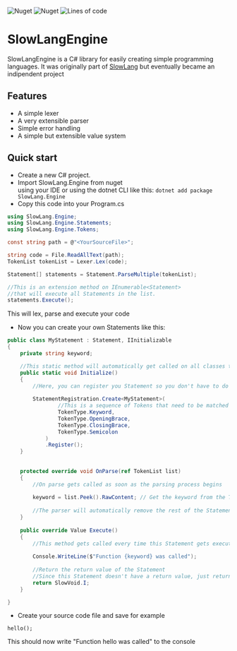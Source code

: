 ![Nuget](https://img.shields.io/nuget/v/SlowLang.Engine)
![Nuget](https://img.shields.io/nuget/dt/SlowLang.Engine)
![Lines of code](https://img.shields.io/tokei/lines/github/zenonet/SlowLangEngine)

# SlowLangEngine

SlowLangEngine is a C# library for easily creating simple programming languages. It was originally part of [SlowLang](https://github.com/zenonet/SlowLang/) but eventually became an indipendent project

## Features

- A simple lexer
- A very extensible parser
- Simple error handling
- A simple but extensible value system

## Quick start

* Create a new C# project.
* Import SlowLang.Engine from nuget <br>
  using your IDE or using the dotnet CLI like this: `dotnet add package SlowLang.Engine`
* Copy this code into your Program.cs
```c#
using SlowLang.Engine;
using SlowLang.Engine.Statements;
using SlowLang.Engine.Tokens;

const string path = @"<YourSourceFile>";

string code = File.ReadAllText(path);
TokenList tokenList = Lexer.Lex(code);

Statement[] statements = Statement.ParseMultiple(tokenList);

//This is an extension method on IEnumerable<Statement>
//that will execute all Statements in the list.
statements.Execute();
```

This will lex, parse and execute your code

* Now you can create your own Statements like this:
```C#
public class MyStatement : Statement, IInitializable
{
    private string keyword;

    //This static method will automatically get called on all classes that implement IInitializable
    public static void Initialize()
    {
        //Here, you can register you Statement so you don't have to do that at a central location
        
        StatementRegistration.Create<MyStatement>(
                //This is a sequence of Tokens that need to be matched in order to start the parsing process.
                TokenType.Keyword,
                TokenType.OpeningBrace,
                TokenType.ClosingBrace,
                TokenType.Semicolon
            )
            .Register();
    }
    
    
    protected override void OnParse(ref TokenList list)
    {
        //On parse gets called as soon as the parsing process begins
    
        keyword = list.Peek().RawContent; // Get the keyword from the Tokenlist and store its value
        
        //The parser will automatically remove the rest of the Statements tokens from the TokenList
    }
    
    public override Value Execute()
    {
        //This method gets called every time this Statement gets executed
        
        Console.WriteLine($"Function {keyword} was called");
        
        //Return the return value of the Statement
        //Since this Statement doesn't have a return value, just return SlowVoid.I (NOT NULL!)
        return SlowVoid.I;
    }

}
```
* Create your source code file and save for example
```hwl
hello();
```
This should now write "Function hello was called" to the console


